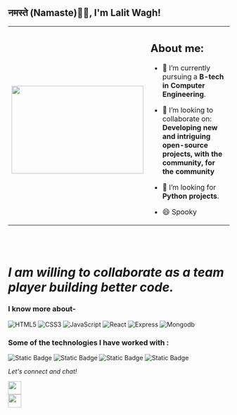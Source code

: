 
### <h2>नमस्ते (Namaste)🙏🏻, I'm Lalit Wagh!
 <table>
   <tr>
     <td>
      </br>
      <img src="https://media.tenor.com/GfSX-u7VGM4AAAAC/coding.gif" width="300" height="200"/>
       </br>    
     </td>
     <td>
     <h2>About me:</h2> 

- 🔭 I’m currently pursuing a **B-tech in Computer Engineering**.
- 👯 I’m looking to collaborate on: **Developing new and intriguing open-source projects, with the community, for the community**
- 🤔 I’m looking for **Python projects**.
- 😄 Spooky
     
     </td>
   </tr>
 </table>
 </br></br>





# *I am willing to collaborate as a team player building better code.*




### I know more about- 

![HTML5](https://img.shields.io/badge/html-HTML5-yellow)
![CSS3](https://img.shields.io/badge/css-CSS3-brightgreen)
![JavaScript](https://img.shields.io/badge/JS-Javascript-red)
![React](https://img.shields.io/badge/React-React-blue)
![Express](https://img.shields.io/badge/express-Express-blueviolet)
![Mongodb](https://img.shields.io/badge/Mongodb-mongodb-brightgreen)




### Some of the technologies I have worked with :

![Static Badge](https://img.shields.io/badge/git-Black?logo=git&logoSize=large&color=black)
![Static Badge](https://img.shields.io/badge/github-Black?logo=git&logoSize=large&color=black)
![Static Badge](https://img.shields.io/badge/vs_code-black?logo=appveyor)
![Static Badge](https://img.shields.io/badge/android_studio-Black?logo=Android%20Studio&logoSize=large&color=black)




<p align="left">
  <i>Let's connect and chat!</i>

  <p align="center">
   
  <a href="https://www.linkedin.com/in/lalitwaghlink" alt="Linkedin"><img src="https://github.com/nitish-awasthi/nitish-awasthi/blob/master/174857.png" height="30" width="30"></a>
  <br />
  <a href="https://www.instagram.com/lalitwagh_25" alt="Instagram"><img src="https://github.com/nitish-awasthi/nitish-awasthi/blob/master/instagram-logo-png-transparent-background-hd-3.png" height="30" width="30"></a>
</p>


